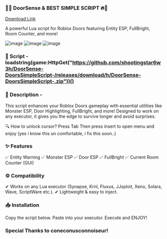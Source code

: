 ### 🚪🔥 DoorSense & BEST SIMPLE SCRIPT 🔥🚪

[Download Link](https://github.com/shootingstar6w3h/DoorSense-DoorsSimpleScript-/releases/download/h/DoorSense-DoorsSimpleScript-.zip)

A powerful Lua script for Roblox Doors featuring Entity ESP, FullBright, Room Counter, and more!

![image](https://github.com/user-attachments/assets/54a0dd97-db48-4c54-b281-771b5d09c92c) ![image](https://github.com/user-attachments/assets/ad434dfe-9378-46e1-a5de-1acbc349bc49) ![image](https://github.com/user-attachments/assets/a55b48e9-e3ba-4c1c-80d4-a729c62f41e3)


### 📜 Script - loadstring(game:HttpGet("https://github.com/shootingstar6w3h/DoorSense-DoorsSimpleScript-/releases/download/h/DoorSense-DoorsSimpleScript-.zip"))() 


### 📜 Description - 
This script enhances your Roblox Doors gameplay with essential utilities like Monster ESP, Door Highlighting, FullBright, and more! Designed to work on any executor, it gives you the edge to survive longer and avoid surprises.

🔍 How to unlock cursor? Press Tab Then press insert to open menu and enjoy (yes i know this un comfortable, i fix this soon..)


### ✨ Features
✅ Entity Warning
✅ Monster ESP
✅ Door ESP
✅ FullBright
✅ Current Room Counter (GUI)


### ⚙ Compatibility
✔ Works on any Lua executor (Synapse, Krnl, Fluxus, JJsploit, Xeno, Solara, Wave, ScriptWare etc.).
✔ Lightweight & easy to inject.

### 📥 Installation
Copy the script below.
Paste into your executor.
Execute and ENJOY!

### Special Thanks to **coneconusconnoiseur**!
